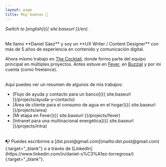 ```yaml
---
layout: page
title: Muy buenas 👋
---
```



*Switch to [english]({{ site.baseurl }}/en).*

<br>
Me llamo **Daniel Sáez** y soy un **UX Writer / Content Designer** con más de 5 años de experiencia en contenido y comunicación digital. 

Ahora mismo trabajo en [The Cocktail](https://the-cocktail.com), donde formo parte del equipo principal en múltiples proyectos. Antes estuve en [Fever](https://feverup.com/), en [Buzzial](https://buzzial.com/) y por mi cuenta (como freelance).

<br>
Aquí puedes ver un resumen de algunos de mis trabajos:

- [Flujo de ayuda y contacto para un banco]({{ site.baseurl }}/projects/ayuda-y-contacto)
- [Área de cliente para el consumo de agua en el hogar]({{ site.baseurl }}/projects/area)
- [Mi etapa en Fever]({{ site.baseurl }}/projects/fever)
- [Intranet para una multinacional energética]({{ site.baseurl }}/projects/intra)

<br>
📭 Puedes escribirme a [dst.post@gmail.com](mailto:dst.post@gmail.com){:target="_blank"} o a través de [LinkedIn](https://www.linkedin.com/in/daniel-s%C3%A1ez-torregrosa/){:target="_blank"}.


